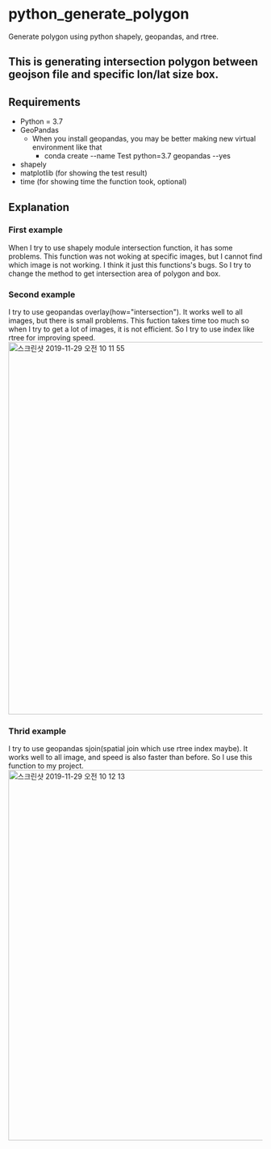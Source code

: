 # python_generate_polygon
Generate polygon using python shapely, geopandas, and rtree.
<br>
## This is generating intersection polygon between geojson file and specific lon/lat size box.

## Requirements
+ Python = 3.7
+ GeoPandas
  + When you install geopandas, you may be better making new virtual environment like that
    + conda create --name Test python=3.7 geopandas --yes
+ shapely
+ matplotlib (for showing the test result)
+ time (for showing time the function took, optional)
## Explanation
### First example
When I try to use shapely module intersection function, it has some problems. This function was not woking at specific images, but I cannot find which image is not working. I think it just this functions's bugs.
So I try to change the method to get intersection area of polygon and box.
### Second example
I try to use geopandas overlay(how="intersection"). It works well to all images, but there is small problems. This fuction takes time too much so when I try to get a lot of images, it is not efficient. So I try to use index like rtree for improving speed.
<img width="737" alt="스크린샷 2019-11-29 오전 10 11 55" src="https://user-images.githubusercontent.com/38632805/69837156-ce108080-1290-11ea-95b1-9adcc273035c.png">
### Thrid example
I try to use geopandas sjoin(spatial join which use rtree index maybe). It works well to all image, and speed is also faster than before. So I use this function to my project.
<img width="733" alt="스크린샷 2019-11-29 오전 10 12 13" src="https://user-images.githubusercontent.com/38632805/69837166-d8cb1580-1290-11ea-8bfa-4816a8f448f0.png">
